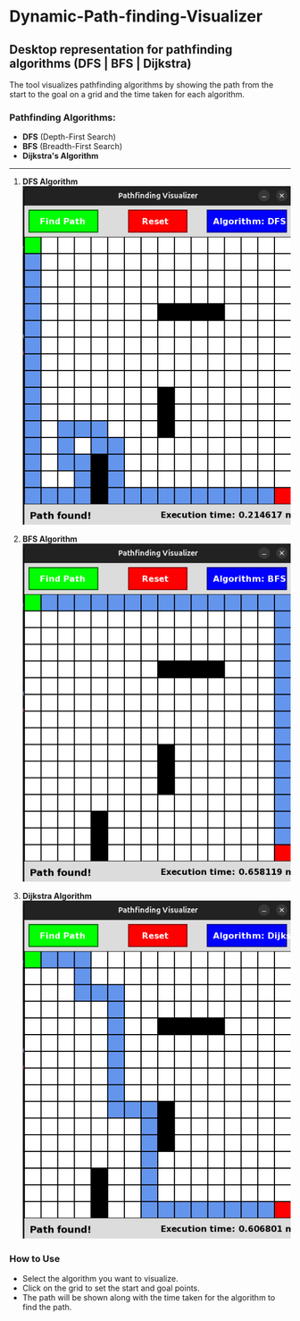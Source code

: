 # Dynamic-Path-finding-Visualizer

## Desktop representation for pathfinding algorithms (DFS | BFS | Dijkstra)
The tool visualizes pathfinding algorithms by showing the path from the start to the goal on a grid and the time taken for each algorithm.

### Pathfinding Algorithms:
- **DFS** (Depth-First Search)
- **BFS** (Breadth-First Search)
- **Dijkstra's Algorithm**

---

1. **DFS Algorithm**  
   ![DFS](images/dfs_example.png)

2. **BFS Algorithm**  
   ![BFS](images/bfs_example.png)

3. **Dijkstra Algorithm**  
   ![Dijkstra](images/dijkstra_example.png)

### How to Use
- Select the algorithm you want to visualize.
- Click on the grid to set the start and goal points.
- The path will be shown along with the time taken for the algorithm to find the path.
